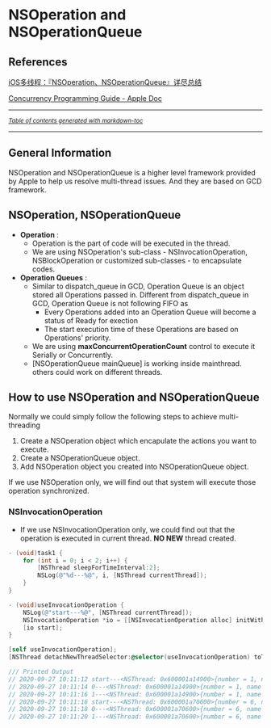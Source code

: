 # NSOperation and NSOperationQueue
## References

[iOS多线程：『NSOperation、NSOperationQueue』详尽总结](https://bujige.net/blog/iOS-Complete-learning-NSOperation.html)

[Concurrency Programming Guide - Apple Doc](https://developer.apple.com/library/archive/documentation/General/Conceptual/ConcurrencyProgrammingGuide/Introduction/Introduction.html#//apple_ref/doc/uid/TP40008091-CH1-SW1)

----


<small><i><a href='http://ecotrust-canada.github.io/markdown-toc/'>Table of contents generated with markdown-toc</a></i></small>

----

## General Information
NSOperation and NSOperationQueue is a higher level framework provided by Apple to help us resolve multi-thread issues. And they are based on GCD framework.

## NSOperation, NSOperationQueue
- **Operation** :
    - Operation is the part of code will be executed in the thread.
    - We are using NSOperation's sub-class - NSInvocationOperation, NSBlockOperation or customized sub-classes - to encapsulate codes.
- **Operation Queues** :
    - Similar to dispatch_queue in GCD, Operation Queue is an object stored all Operations passed in. Different from dispatch_queue in GCD, Operation Queue is not following FIFO as 
        - Every Operations added into an Operation Queue will become a status of Ready for exection
        - The start execution time of these Operations are based on Operations' priority.
    - We are using **maxConcurrentOperationCount** control to execute it Serially or Concurrently.
    - [NSOperationQueue mainQueue] is working inside mainthread. others could work on different threads.

## How to use NSOperation and NSOperationQueue
Normally we could simply follow the following steps to achieve multi-threading
1. Create a NSOperation object which encapulate the actions you want to execute.
2. Create a NSOperationQueue object.
3. Add NSOperation object you created into NSOperationQueue object.

If we use NSOperation only, we will find out that system will execute those operation synchronized.

### NSInvocationOperation
- If we use NSInvocationOperation only, we could find out that the operation is executed in current thread. **NO NEW** thread created.
```objective-c
- (void)task1 {
    for (int i = 0; i < 2; i++) {
        [NSThread sleepForTimeInterval:2];
        NSLog(@"%d---%@", i, [NSThread currentThread]);
    }
}

- (void)useInvocationOperation {
    NSLog(@"start---%@", [NSThread currentThread]);
    NSInvocationOperation *io = [[NSInvocationOperation alloc] initWithTarget:self selector:@selector(task1) object:nil];
    [io start];
}

[self useInvocationOperation];
[NSThread detachNewThreadSelector:@selector(useInvocationOperation) toTarget:self withObject:nil];

/// Printed Output
// 2020-09-27 10:11:12 start---<NSThread: 0x600001a14900>{number = 1, name = main}
// 2020-09-27 10:11:14 0---<NSThread: 0x600001a14900>{number = 1, name = main}
// 2020-09-27 10:11:16 1---<NSThread: 0x600001a14900>{number = 1, name = main}
// 2020-09-27 10:11:16 start---<NSThread: 0x600001a70600>{number = 6, name = (null)}
// 2020-09-27 10:11:18 0---<NSThread: 0x600001a70600>{number = 6, name = (null)}
// 2020-09-27 10:11:20 1---<NSThread: 0x600001a70600>{number = 6, name = (null)}
```